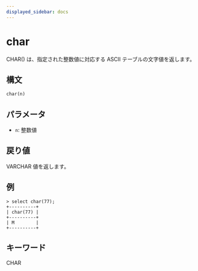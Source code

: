 ```yaml
---
displayed_sidebar: docs
---
```


# char

CHAR() は、指定された整数値に対応する ASCII テーブルの文字値を返します。

## 構文

```Haskell
char(n)
```

## パラメータ

- `n`: 整数値

## 戻り値

VARCHAR 値を返します。

## 例

```Plain Text
> select char(77);
+----------+
| char(77) |
+----------+
| M        |
+----------+
```

## キーワード

CHAR